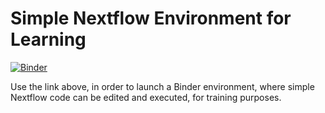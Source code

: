 # Simple Nextflow Environment for Learning

[![Binder](https://mybinder.org/badge_logo.svg)](https://mybinder.org/v2/gh/lescailab/binder_nextflow/HEAD)

Use the link above, in order to launch a Binder environment, where simple Nextflow code can be edited and executed, for training purposes.
